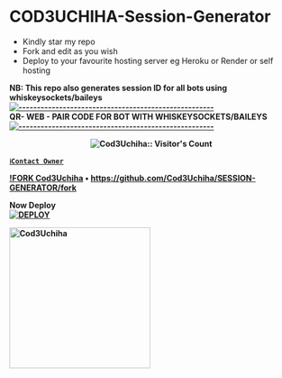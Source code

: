 # COD3UCHIHA-Session-Generator
- Kindly star my repo
- Fork and edit as you wish
- Deploy to your favourite hosting server eg Heroku or Render or self hosting

<strong>NB:<strong/> This repo also generates session ID for all bots using whiskeysockets/baileys
[![-----------------------------------------------------](https://raw.githubusercontent.com/andreasbm/readme/master/assets/lines/colored.png)](#table-of-contents)
<br/>QR- WEB - PAIR CODE FOR BOT WITH WHISKEYSOCKETS/BAILEYS
[![-----------------------------------------------------](https://raw.githubusercontent.com/andreasbm/readme/master/assets/lines/colored.png)](#table-of-contents)
<p align="center">
   <a href="https://github.com/Cod3Uchiha">
</a>
 <p align="center"><img src="https://profile-counter.glitch.me/{Cod3Uchiha}/count.svg" alt="Cod3Uchiha:: Visitor's Count" /></p>



[`ℹ️Contact Owner`](https://wa.me/263785028126)

[!FORK Cod3Uchiha](https://img.shields.io/badge/FORK%20Cod3Uchiha-black?style=for-the-badge&logo=stackshare) • https://github.com/Cod3Uchiha/SESSION-GENERATOR/fork

Now Deploy
    <br>
<a href='https://dashboard.heroku.com/new?template=https://github.com/Cod3Uchiha/SESSION-GENERATOR' target="_blank"><img alt='DEPLOY' src='https://img.shields.io/badge/-DEPLOY-black?style=for-the-badge&logo=heroku&logoColor=white'/>


 <a href="https://github.com/Cod3Uchiha"><img src="https://github.com/Cod3Uchiha.png" width="250" height="250" alt="Cod3Uchiha"/></a>

